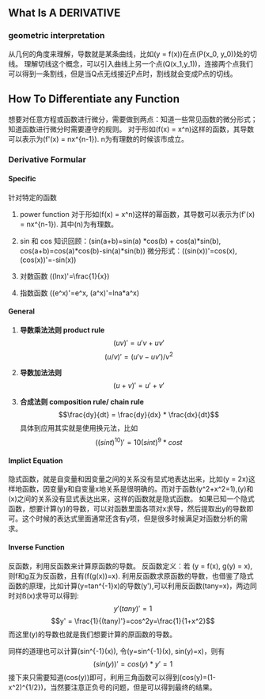 ## What Is A DERIVATIVE

### geometric interpretation
从几何的角度来理解，导数就是某条曲线，比如\(y = f(x)\)在点\(P(x_0, y_0)\)处的切线。
理解切线这个概念，可以引入曲线上另一个点\(Q(x_1,y_1)\)，连接两个点我们可以得到一条割线，但是当Q点无线接近P点时，割线就会变成P点的切线。


## How To Differentiate any Function
想要对任意方程或函数进行微分，需要做到两点：知道一些常见函数的微分形式；知道函数进行微分时需要遵守的规则。
对于形如\(f(x) = x^n\)这样的函数，其导数可以表示为\(f'(x) = nx^{n-1}\). n为有理数的时候该市成立。

### Derivative Formular
#### Specific
针对特定的函数
1. power function
对于形如\(f(x) = x^n\)这样的幂函数，其导数可以表示为\(f'(x) = nx^{n-1}\). 其中\(n\)为有理数。

2. sin 和 cos
知识回顾：\(sin(a+b)=sin(a) *cos(b) + cos(a)*sin(b), cos(a+b)=cos(a)*cos(b)-sin(a)*sin(b)\)
微分形式：\((sin(x))'=cos(x), (cos(x))'=-sin(x)\)

3. 对数函数
\((lnx)'=\frac{1}{x}\)

4. 指数函数
\((e^x)'=e^x, (a^x)'=lna*a^x\)

#### General
1. **导数乘法法则 product rule**
$$ (uv)' = u'v + uv'$$
$$ (u/v)' = (u'v-uv')/v^2$$

2. **导数加法法则** 
$$ (u+v)' = u' + v' $$

3. **合成法则 composition rule/ chain rule**
$$\frac{dy}{dt} = \frac{dy}{dx} * \frac{dx}{dt}$$
具体到应用其实就是使用换元法，比如
$$ ((sint)^{10})' = 10(sint)^{9}*cost$$

#### Implict Equation
隐式函数，就是自变量和因变量之间的关系没有显式地表达出来，比如\(y = 2x\)这样地函数，因变量y和自变量x地关系是很明确的。而对于函数\(y^2+x^2=1\),\(y\)和\(x\)之间的关系没有显式表达出来，这样的函数就是隐式函数。
如果已知一个隐式函数，想要计算\(y\)的导数，可以对函数里面各项对x求导，然后提取出y的导数即可。这个时候的表达式里面通常还含有y项，但是很多时候满足对函数分析的需求。


#### Inverse Function
反函数，利用反函数来计算原函数的导数。
反函数定义：若 \(y = f(x), g(y) = x\), 则f和g互为反函数，且有\(f(g(x))=x\).
利用反函数求原函数的导数，也借鉴了隐式函数的原理，比如计算\(y=tan^{-1}x\)的导数\(y'\),可以利用反函数\(tany=x\)，两边同时对ß(x\)求导可以得到:
$$y'(tany)'=1$$
$$y' = \frac{1}{(tany)'}=cos^2y=\frac{1}{1+x^2}$$
而这里\(y\)的导数也就是我们想要计算的原函数的导数。

同样的道理也可以计算\(sin^{-1}(x)\), 令\(y=sin^{-1}(x), sin(y)=x\)，则有
$$ (sin(y))' = cos(y)*y' = 1$$
接下来只需要知道\(cos(y)\)即可，利用三角函数可以得到\(cos(y)=(1-x^2)^{1/2}\)，当然要注意正负号的问题，但是可以得到最终的结果。
